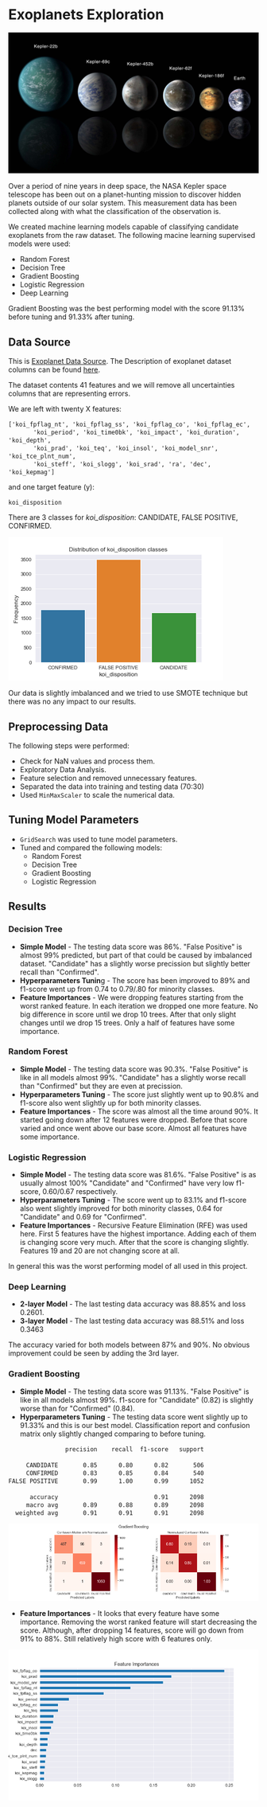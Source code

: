 # Exoplanets Exploration

<img src="Images/exoplanets.jpg" style="zoom:50%;" />

Over a period of nine years in deep space, the NASA Kepler space telescope has been out on a planet-hunting mission to discover hidden planets outside of our solar system. This measurement data has been collected along with what the classification of the observation is. 

We created machine learning models capable of classifying candidate exoplanets from the raw dataset. The following macine learning supervised models were used:

- Random Forest
- Decision Tree
- Gradient Boosting
- Logistic Regression
- Deep Learning

Gradient Boosting was the best performing model with the score 91.13% before tuning and 91.33% after tuning.

## Data Source

This is [Exoplanet Data Source](https://www.kaggle.com/nasa/kepler-exoplanet-search-results). The Description of exoplanet dataset columns can be found [here](https://exoplanetarchive.ipac.caltech.edu/docs/API_kepcandidate_columns.html).

The dataset contents 41 features and we will remove all uncertainties columns that are representing errors.

We are left with twenty X features:

```
['koi_fpflag_nt', 'koi_fpflag_ss', 'koi_fpflag_co', 'koi_fpflag_ec',
       'koi_period', 'koi_time0bk', 'koi_impact', 'koi_duration', 'koi_depth',
       'koi_prad', 'koi_teq', 'koi_insol', 'koi_model_snr', 'koi_tce_plnt_num',
       'koi_steff', 'koi_slogg', 'koi_srad', 'ra', 'dec', 'koi_kepmag']
```

and one target feature (y):

```
koi_disposition
```

There are 3 classes for *koi_disposition*:  CANDIDATE, FALSE POSITIVE, CONFIRMED. 

![](Images/koi_disposition_classes.png)

Our data is slightly imbalanced and we tried to use SMOTE technique but there was no any impact to our results.

## Preprocessing Data

The following steps were performed:

- Check for NaN values and process them.
- Exploratory Data Analysis.
- Feature selection and removed unnecessary features.
- Separated the data into training and testing data (70:30)
- Used `MinMaxScaler` to scale the numerical data.

## Tuning Model Parameters

*  `GridSearch` was used to tune model parameters.
* Tuned and compared the following models:
  *  Random Forest
  * Decision Tree
  * Gradient Boosting
  * Logistic Regression

## Results

### Decision Tree

- **Simple Model** - The testing data score was 86%.  "False Positive" is almost 99% predicted, but part of that could be caused by imbalanced dataset. "Candidate" has a slightly worse precission but slightly better recall than "Confirmed".
- **Hyperparameters Tunin**g - The score has been improved to 89% and f1-score went up from 0.74 to 0.79/.80 for minority classes.
- **Feature Importances** - We were dropping features starting from the worst ranked feature. In each iteration we dropped one more feature. No big difference in score until we drop 10 trees. After that only slight changes until we drop 15 trees. Only a half of features have some importance.

### Random Forest

- **Simple Model** - The testing data score was 90.3%.  "False Positive" is like in all models almost 99%.  "Candidate" has a slightly worse recall than "Confirmed" but they are even at precission.
- **Hyperparameters Tuning** - The score just slightly went up to 90.8% and f1-score also went slightly up  for both minority classes.
- **Feature Importances** - The score was almost all the time around 90%. It started going down after 12 features were dropped. Before that score varied and once went above our base score. Almost all features have some importance.

### Logistic Regression

- **Simple Model** - The testing data score was 81.6%.  "False Positive" is as usually almost 100%  "Candidate" and "Confirmed" have very low f1-score, 0.60/0.67 respectively.
- **Hyperparameters Tuning** - The score went up to 83.1% and f1-score also went slightly improved  for both minority classes, 0.64 for "Candidate" and 0.69 for "Confirmed".
- **Feature Importances** - Recursive Feature Elimination (RFE) was used here. First 5 features have the highest importance. Adding each of them is changing score very much. After that the score is changing slightly. Features 19 and 20 are not changing score at all.

In general this was the worst performing model of all used in this project.

### Deep Learning

- **2-layer Model** - The last testing data accuracy was 88.85% and loss 0.2601.
- **3-layer Model** - The last testing data accuracy was 88.51% and loss  0.3463

The accuracy varied for both models between 87% and 90%. No obvious improvement could be seen by adding the 3rd layer.

### Gradient Boosting

- **Simple Model** -  The testing data score was 91.13%.  "False Positive" is like in all models almost 99%. f1-score for  "Candidate" (0.82) is slightly worse than for "Confirmed" (0.84).
- **Hyperparameters Tuning** - The testing data score went slightly up to 91.33% and this is our best model. Classification report and confusion matrix only slightly changed comparing to before tuning.

```
                precision    recall  f1-score   support

     CANDIDATE       0.85      0.80      0.82       506
     CONFIRMED       0.83      0.85      0.84       540
FALSE POSITIVE       0.99      1.00      0.99      1052

      accuracy                           0.91      2098
     macro avg       0.89      0.88      0.89      2098
  weighted avg       0.91      0.91      0.91      2098
```

![](Images/gradient_boosting_conf_matrix.png)



- **Feature Importances** - It looks that every feature have some importance. Removing the worst ranked feature will start decreasing the score. Although, after dropping 14 features, score will go down from 91% to 88%. Still relatively high score with 6 features only.

<img src="Images/gradient_boosting_feat_imp.png" style="zoom:90%;" />













